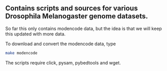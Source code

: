 ## Contains scripts and sources for various Drosophila Melanogaster genome datasets.

So far this only contains modencode data, but the idea is that we will keep this updated with more data.

To download and convert the modencode data, type
``` bash
make modencode
```

The scripts require click, pysam, pybedtools and wget.
